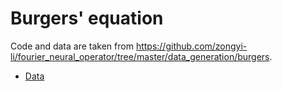 # Burgers' equation

Code and data are taken from https://github.com/zongyi-li/fourier_neural_operator/tree/master/data_generation/burgers.

- [Data](https://drive.google.com/drive/folders/1Pekes7BJaRTix591fhAb76GjdE2JLPX8?usp=sharing)

